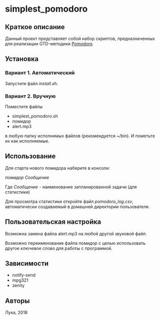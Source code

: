 # simplest_pomodoro

## Краткое описание

Данный проект представляет собой набор скриптов, предназначенных для реализации GTD-методики [Pomodoro](https://ru.wikipedia.org/wiki/Метод_помидора).

## Установка

### Вариант 1. Автоматический

Запустите файл *install.sh*.

### Вариант 2. Вручную

Поместите файлы 

- simplest_pomodoro.sh
- помидор
- alert.mp3

в любую папку исполнимых файлов (рекомендуется ~/bin). И пометьте их как исполняемые.

## Использование

Для старта нового помидора наберите в консоли:

*помидор Сообщение*

Где *Сообщение* - наименование запланированной задачи (для статистики)

Для просмотра статистики откройте файл 
*pomodoro_log.csv*, автоматически создаваемый в домашней директории пользователя.

## Пользовательская настройка

Возможна замена файла alert.mp3 на любой другой звуковой файл.

Возможно переименование файла *помидор* с целью использовать другое ключевое слово для работы с программой.

## Зависимости

- notify-send
- mpg321
- zenity

## Авторы

Лука, 2018